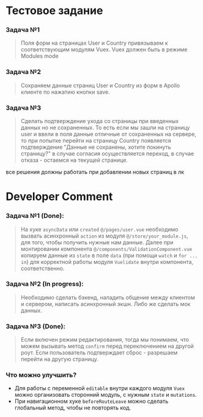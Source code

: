 # Тестовое задание

### Задача №1
> Поля форм на страницах User и Country привязываем к соответствующим модулям Vuex. Vuex должен быть в режиме Modules mode
### Задача №2
> Cохраняем данные страниц User и Country из форм в Apollo клиенте по нажатию кнопки save.
### Задача №3
> Сделать подтверждение ухода со страницы при введенных данных но не сохраненных.
>То есть если мы зашли на страницу user и ввели в поля данные отличные от сохраненных на сервере, то при попытке перейти на страницу Country появляется подтверждение "Данные не сохранены, хотите покинуть страницу?"
>в случае согласия осуществляется переход, в случае отказа - остаемся на текущей странице. 

все решения должны работать при добавлении новых страниц в лк

# Developer Comment
### Задача №1 (Done):
> На хуке `asyncData` или `created` `@/pages/user.vue` необходимо вызвать асинхронный `action` из модуля `@/store/your_module.js`, для того, чтобы получить нужные нам данные. Далее при монтировании компонента `@/components/ValidationComponent.vue` копируем данные из `state` в поле `data` (при помощи `watch` и `for ... in`) для корректной работы модуля `Vuelidate` внутри компонента, соответственно. 
### Задача №2 (In progress):
> Необходимо сделать бэкенд, наладить общение между клиентом и сервером, написать асинхронный экшн.
> Либо же сделать мок данных.
### Задача №3 (Done):
> Если включен режим редактирования, тогда мы понимаем, что можем вызывать метод `confirm` перед переключением на другой роут. 
> Если пользователь подтверждает сброс - разрешаем перейти на другую страницу.

### Что можно улучшить?
- Для работы с переменной `editable` внутри каждого модуля `Vuex` можно организовать сторонний модуль, с нужным `state` и `mutations`.
- При навигационном хуке `beforeRouteLeave` можно сделать глобальный метод, чтобы не повторять код.
